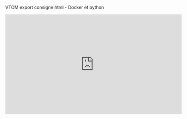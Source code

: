 
VTOM export consigne html - Docker et python 

<iframe width="560" height="315" src="https://www.youtube.com/embed/kkIw48L9EA0" frameborder="0" allowfullscreen></iframe>
